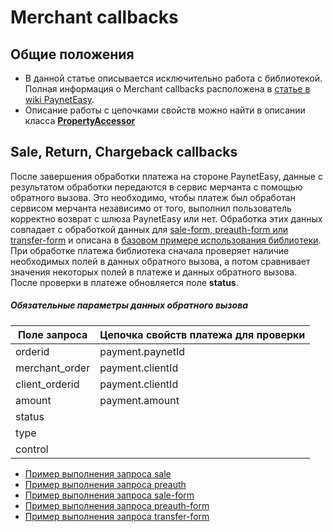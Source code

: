 # Merchant callbacks

## Общие положения

* В данной статье описывается исключительно работа с библиотекой. Полная информация о Merchant callbacks расположена в [статье в wiki PaynetEasy](http://wiki.payneteasy.com/index.php/PnE:Merchant_Callbacks).
* Описание работы с цепочками свойств можно найти в описании класса **[PropertyAccessor](../library-internals/03-property-accessor.md)**

## <a name="main-callbacks"></a> Sale, Return, Chargeback callbacks

После завершения обработки платежа на стороне PaynetEasy, данные с результатом обработки передаются в сервис мерчанта с помощью обратного вызова. Это необходимо, чтобы платеж был обработан сервисом мерчанта независимо от того, выполнил пользователь корректно возврат с шлюза PaynetEasy или нет. Обработка этих данных совпадает с обработкой данных для [sale-form, preauth-form или transfer-form](05-payment-form-integration.md) и описана в [базовом примере использования библиотеки](../00-basic-tutorial.md#stage_2).
При обработке платежа библиотека сначала проверяет наличие необходимых полей в данных обратного вызова, а потом сравнивает значения некоторых полей в платеже и данных обратного вызова. После проверки в платеже обновляется поле **status**.

##### Обязательные параметры данных обратного вызова

Поле запроса        |Цепочка свойств платежа для проверки
--------------------|---------------------------------------
orderid             |payment.paynetId
merchant_order      |payment.clientId
client_orderid      |payment.clientId
amount              |payment.amount
status              |
type                |
control             |

* [Пример выполнения запроса sale](../../../example/sale.php#L107)
* [Пример выполнения запроса preauth](../../../example/preauth.php#L107)
* [Пример выполнения запроса sale-form](../../../example/sale-form.php#L86)
* [Пример выполнения запроса preauth-form](../../../example/preauth-form.php#86)
* [Пример выполнения запроса transfer-form](../../../example/transfer-form.php#86)
